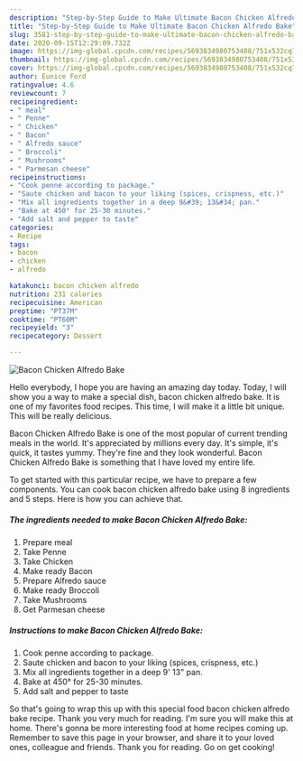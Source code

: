 ```yaml
---
description: "Step-by-Step Guide to Make Ultimate Bacon Chicken Alfredo Bake"
title: "Step-by-Step Guide to Make Ultimate Bacon Chicken Alfredo Bake"
slug: 3581-step-by-step-guide-to-make-ultimate-bacon-chicken-alfredo-bake
date: 2020-09-15T12:29:09.732Z
image: https://img-global.cpcdn.com/recipes/5693834980753408/751x532cq70/bacon-chicken-alfredo-bake-recipe-main-photo.jpg
thumbnail: https://img-global.cpcdn.com/recipes/5693834980753408/751x532cq70/bacon-chicken-alfredo-bake-recipe-main-photo.jpg
cover: https://img-global.cpcdn.com/recipes/5693834980753408/751x532cq70/bacon-chicken-alfredo-bake-recipe-main-photo.jpg
author: Eunice Ford
ratingvalue: 4.6
reviewcount: 7
recipeingredient:
- " meal"
- " Penne"
- " Chicken"
- " Bacon"
- " Alfredo sauce"
- " Broccoli"
- " Mushrooms"
- " Parmesan cheese"
recipeinstructions:
- "Cook penne according to package."
- "Saute chicken and bacon to your liking (spices, crispness, etc.)"
- "Mix all ingredients together in a deep 9&#39; 13&#34; pan."
- "Bake at 450° for 25-30 minutes."
- "Add salt and pepper to taste"
categories:
- Recipe
tags:
- bacon
- chicken
- alfredo

katakunci: bacon chicken alfredo 
nutrition: 231 calories
recipecuisine: American
preptime: "PT37M"
cooktime: "PT60M"
recipeyield: "3"
recipecategory: Dessert

---
```



![Bacon Chicken Alfredo Bake](https://img-global.cpcdn.com/recipes/5693834980753408/751x532cq70/bacon-chicken-alfredo-bake-recipe-main-photo.jpg)

Hello everybody, I hope you are having an amazing day today. Today, I will show you a way to make a special dish, bacon chicken alfredo bake. It is one of my favorites food recipes. This time, I will make it a little bit unique. This will be really delicious.



Bacon Chicken Alfredo Bake is one of the most popular of current trending meals in the world. It's appreciated by millions every day. It's simple, it's quick, it tastes yummy. They're fine and they look wonderful. Bacon Chicken Alfredo Bake is something that I have loved my entire life.


To get started with this particular recipe, we have to prepare a few components. You can cook bacon chicken alfredo bake using 8 ingredients and 5 steps. Here is how you can achieve that.

<!--inarticleads1-->

##### The ingredients needed to make Bacon Chicken Alfredo Bake:

1. Prepare  meal
1. Take  Penne
1. Take  Chicken
1. Make ready  Bacon
1. Prepare  Alfredo sauce
1. Make ready  Broccoli
1. Take  Mushrooms
1. Get  Parmesan cheese




<!--inarticleads2-->

##### Instructions to make Bacon Chicken Alfredo Bake:

1. Cook penne according to package.
1. Saute chicken and bacon to your liking (spices, crispness, etc.)
1. Mix all ingredients together in a deep 9&#39; 13&#34; pan.
1. Bake at 450° for 25-30 minutes.
1. Add salt and pepper to taste




So that's going to wrap this up with this special food bacon chicken alfredo bake recipe. Thank you very much for reading. I'm sure you will make this at home. There's gonna be more interesting food at home recipes coming up. Remember to save this page in your browser, and share it to your loved ones, colleague and friends. Thank you for reading. Go on get cooking!
